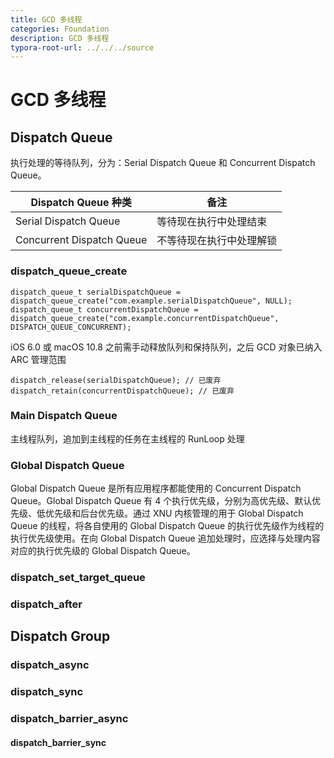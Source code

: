 ```yaml
---
title: GCD 多线程
categories: Foundation
description: GCD 多线程
typora-root-url: ../../../source
---
```


# GCD 多线程



## Dispatch Queue

执行处理的等待队列，分为：Serial Dispatch Queue 和 Concurrent Dispatch Queue。

| Dispatch Queue 种类       | 备注                     |
| ------------------------- | ------------------------ |
| Serial Dispatch Queue     | 等待现在执行中处理结束   |
| Concurrent Dispatch Queue | 不等待现在执行中处理解锁 |

### dispatch_queue_create

```objc
dispatch_queue_t serialDispatchQueue = dispatch_queue_create("com.example.serialDispatchQueue", NULL);
dispatch_queue_t concurrentDispatchQueue = dispatch_queue_create("com.example.concurrentDispatchQueue", DISPATCH_QUEUE_CONCURRENT);
```

iOS 6.0 或 macOS 10.8 之前需手动释放队列和保持队列，之后 GCD 对象已纳入 ARC 管理范围

```objc
dispatch_release(serialDispatchQueue); // 已废弃
dispatch_retain(concurrentDispatchQueue); // 已废弃
```

### Main Dispatch Queue

主线程队列，追加到主线程的任务在主线程的 RunLoop 处理



### Global Dispatch Queue

Global Dispatch Queue 是所有应用程序都能使用的 Concurrent Dispatch Queue。Global Dispatch Queue 有 4 个执行优先级，分别为高优先级、默认优先级、低优先级和后台优先级。通过 XNU 内核管理的用于 Global Dispatch Queue 的线程，将各自使用的 Global Dispatch Queue 的执行优先级作为线程的执行优先级使用。在向 Global Dispatch Queue 追加处理时，应选择与处理内容对应的执行优先级的 Global Dispatch Queue。



### dispatch_set_target_queue

### dispatch_after



## Dispatch Group

### dispatch_async

### 

### dispatch_sync



### dispatch_barrier_async



#### dispatch_barrier_sync

### 
